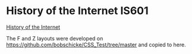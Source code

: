 # History of the Internet IS601

[History of the Internet](http://bsinternethistory.eastus.azurecontainer.io)


The F and Z layouts were developed on https://github.com/bobschicke/CSS_Test/tree/master
and copied to here.